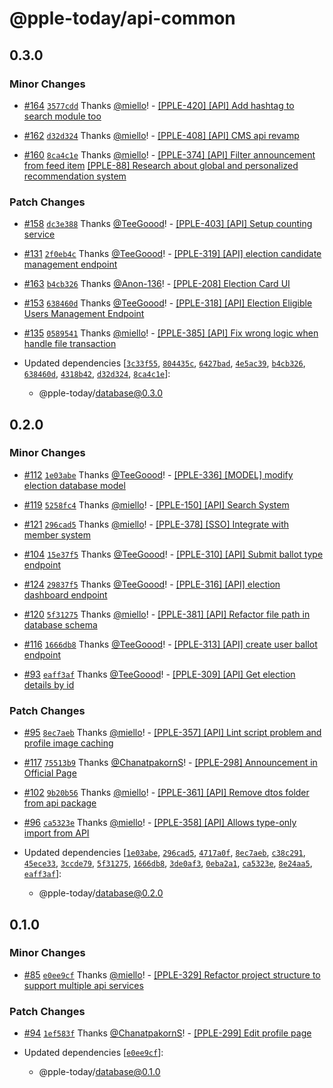 # @pple-today/api-common

## 0.3.0

### Minor Changes

- [#164](https://github.com/PPLEThai/pple-today/pull/164) [`3577cdd`](https://github.com/PPLEThai/pple-today/commit/3577cdd4a12285e69e82b44a5f0269f645da70bf) Thanks [@miello](https://github.com/miello)! - [[PPLE-420] [API] Add hashtag to search module too](https://linear.app/snts/issue/PPLE-420/api-add-hashtag-to-search-module-too)

- [#162](https://github.com/PPLEThai/pple-today/pull/162) [`d32d324`](https://github.com/PPLEThai/pple-today/commit/d32d324e2592174922635bb6e67f5cca32f8eeff) Thanks [@miello](https://github.com/miello)! - [[PPLE-408] [API] CMS api revamp](https://linear.app/snts/issue/PPLE-408/api-cms-api-revamp)

- [#160](https://github.com/PPLEThai/pple-today/pull/160) [`8ca4c1e`](https://github.com/PPLEThai/pple-today/commit/8ca4c1eea46e1e7faf3c27dba0e49825f2fbabf6) Thanks [@miello](https://github.com/miello)! - [[PPLE-374] [API] Filter announcement from feed item](https://linear.app/snts/issue/PPLE-374/api-filter-announcement-from-feed-item)
  [[PPLE-88] Research about global and personalized recommendation system](https://linear.app/snts/issue/PPLE-88/research-about-global-and-personalized-recommendation-system)

### Patch Changes

- [#158](https://github.com/PPLEThai/pple-today/pull/158) [`dc3e388`](https://github.com/PPLEThai/pple-today/commit/dc3e388bbc439dceeadd6e042155ad198687047f) Thanks [@TeeGoood](https://github.com/TeeGoood)! - [[PPLE-403] [API] Setup counting service](https://linear.app/snts/issue/PPLE-403/api-setup-counting-service)

- [#131](https://github.com/PPLEThai/pple-today/pull/131) [`2f0eb4c`](https://github.com/PPLEThai/pple-today/commit/2f0eb4c64cf03b225bd9e088d08338d0e52a7d86) Thanks [@TeeGoood](https://github.com/TeeGoood)! - [[PPLE-319] [API] election candidate management endpoint](https://linear.app/snts/issue/PPLE-319/api-election-candidate-management-endpoint)

- [#163](https://github.com/PPLEThai/pple-today/pull/163) [`b4cb326`](https://github.com/PPLEThai/pple-today/commit/b4cb326c36c4a0d59f9c1ca146a83fbba486f505) Thanks [@Anon-136](https://github.com/Anon-136)! - [[PPLE-208] Election Card UI](https://linear.app/snts/issue/PPLE-208/election-card-ui)

- [#153](https://github.com/PPLEThai/pple-today/pull/153) [`638460d`](https://github.com/PPLEThai/pple-today/commit/638460dd1680ef218a2fe7af6721d60b360f2872) Thanks [@TeeGoood](https://github.com/TeeGoood)! - [[PPLE-318] [API] Election Eligible Users Management Endpoint](https://linear.app/snts/issue/PPLE-318/api-election-eligible-users-management-endpoint)

- [#135](https://github.com/PPLEThai/pple-today/pull/135) [`0589541`](https://github.com/PPLEThai/pple-today/commit/058954124c58938b8563d9976234c768eead75a7) Thanks [@miello](https://github.com/miello)! - [[PPLE-385] [API] Fix wrong logic when handle file transaction](https://linear.app/snts/issue/PPLE-385/api-fix-wrong-logic-when-handle-file-transaction)

- Updated dependencies [[`3c33f55`](https://github.com/PPLEThai/pple-today/commit/3c33f550aec0cd09d2d1c73b312c36ac8fa9b275), [`804435c`](https://github.com/PPLEThai/pple-today/commit/804435cafa4a5a521345ec766ec8d2f10ebb0a0e), [`6427bad`](https://github.com/PPLEThai/pple-today/commit/6427bade1f139634a8ed325ef75b497259370d85), [`4e5ac39`](https://github.com/PPLEThai/pple-today/commit/4e5ac39e21570bee8c91615e89113fce4fc31ea3), [`b4cb326`](https://github.com/PPLEThai/pple-today/commit/b4cb326c36c4a0d59f9c1ca146a83fbba486f505), [`638460d`](https://github.com/PPLEThai/pple-today/commit/638460dd1680ef218a2fe7af6721d60b360f2872), [`4318b42`](https://github.com/PPLEThai/pple-today/commit/4318b4215646deed626776800d9add6f13cc1a2e), [`d32d324`](https://github.com/PPLEThai/pple-today/commit/d32d324e2592174922635bb6e67f5cca32f8eeff), [`8ca4c1e`](https://github.com/PPLEThai/pple-today/commit/8ca4c1eea46e1e7faf3c27dba0e49825f2fbabf6)]:
  - @pple-today/database@0.3.0

## 0.2.0

### Minor Changes

- [#112](https://github.com/PPLEThai/pple-today/pull/112) [`1e03abe`](https://github.com/PPLEThai/pple-today/commit/1e03abef4e52e1fb4304eecfc72590bc4d34a730) Thanks [@TeeGoood](https://github.com/TeeGoood)! - [[PPLE-336] [MODEL] modify election database model](https://linear.app/snts/issue/PPLE-366/model-modify-election-database-model)

- [#119](https://github.com/PPLEThai/pple-today/pull/119) [`5258fc4`](https://github.com/PPLEThai/pple-today/commit/5258fc479a79a5b35a970361d541d4ad8f385554) Thanks [@miello](https://github.com/miello)! - [[PPLE-150] [API] Search System](https://linear.app/snts/issue/PPLE-150/api-search-system)

- [#121](https://github.com/PPLEThai/pple-today/pull/121) [`296cad5`](https://github.com/PPLEThai/pple-today/commit/296cad573b886e0f549d7578faa2869c4a25e813) Thanks [@miello](https://github.com/miello)! - [[PPLE-378] [SSO] Integrate with member system](https://linear.app/snts/issue/PPLE-378/sso-integrate-with-member-system)

- [#104](https://github.com/PPLEThai/pple-today/pull/104) [`15e37f5`](https://github.com/PPLEThai/pple-today/commit/15e37f528e06db7d5260afbc2079da5efe9f6644) Thanks [@TeeGoood](https://github.com/TeeGoood)! - [[PPLE-310] [API] Submit ballot type endpoint](https://linear.app/snts/issue/PPLE-310/api-submit-ballot-type-endpoint)

- [#124](https://github.com/PPLEThai/pple-today/pull/124) [`29837f5`](https://github.com/PPLEThai/pple-today/commit/29837f51e11f4eeec823c0726d7c3ca52bdb9836) Thanks [@TeeGoood](https://github.com/TeeGoood)! - [[PPLE-316] [API] election dashboard endpoint](https://linear.app/snts/issue/PPLE-316/api-election-dashboard-endpoint)

- [#120](https://github.com/PPLEThai/pple-today/pull/120) [`5f31275`](https://github.com/PPLEThai/pple-today/commit/5f31275304155f323a931565087472432c559851) Thanks [@miello](https://github.com/miello)! - [[PPLE-381] [API] Refactor file path in database schema](https://linear.app/snts/issue/PPLE-381/api-refactor-file-path-in-database-schema)

- [#116](https://github.com/PPLEThai/pple-today/pull/116) [`1666db8`](https://github.com/PPLEThai/pple-today/commit/1666db80569ca89386225fff58b1b4b3c6665516) Thanks [@TeeGoood](https://github.com/TeeGoood)! - [[PPLE-313] [API] create user ballot endpoint](https://linear.app/snts/issue/PPLE-313/api-create-user-ballot-endpoint)

- [#93](https://github.com/PPLEThai/pple-today/pull/93) [`eaff3af`](https://github.com/PPLEThai/pple-today/commit/eaff3af09e08670b7d04af60f365c673cfecc1e2) Thanks [@TeeGoood](https://github.com/TeeGoood)! - [[PPLE-309] [API] Get election details by id](https://linear.app/snts/issue/PPLE-309/api-get-election-details-by-id)

### Patch Changes

- [#95](https://github.com/PPLEThai/pple-today/pull/95) [`8ec7aeb`](https://github.com/PPLEThai/pple-today/commit/8ec7aeb678d9db9b56c15d28ec7330b59bba53a3) Thanks [@miello](https://github.com/miello)! - [[PPLE-357] [API] Lint script problem and profile image caching](https://linear.app/snts/issue/PPLE-357/api-lint-script-problem-and-profile-image-caching)

- [#117](https://github.com/PPLEThai/pple-today/pull/117) [`75513b9`](https://github.com/PPLEThai/pple-today/commit/75513b9c49f8c37b4b469894b873c2a3201d2d8d) Thanks [@ChanatpakornS](https://github.com/ChanatpakornS)! - [[PPLE-298] Announcement in Official Page](https://linear.app/snts/issue/PPLE-298/announcement-in-official-page)

- [#102](https://github.com/PPLEThai/pple-today/pull/102) [`9b20b56`](https://github.com/PPLEThai/pple-today/commit/9b20b561489992cdfd5dd3d7b8c213ea3b2ac352) Thanks [@miello](https://github.com/miello)! - [[PPLE-361] [API] Remove dtos folder from api package](https://linear.app/snts/issue/PPLE-361/api-remove-dtos-folder-from-api-package)

- [#96](https://github.com/PPLEThai/pple-today/pull/96) [`ca5323e`](https://github.com/PPLEThai/pple-today/commit/ca5323e773cf34cebb357972cd25a479f1c960a3) Thanks [@miello](https://github.com/miello)! - [[PPLE-358] [API] Allows type-only import from API](https://linear.app/snts/issue/PPLE-358/api-allows-type-only-import-from-api)

- Updated dependencies [[`1e03abe`](https://github.com/PPLEThai/pple-today/commit/1e03abef4e52e1fb4304eecfc72590bc4d34a730), [`296cad5`](https://github.com/PPLEThai/pple-today/commit/296cad573b886e0f549d7578faa2869c4a25e813), [`4717a0f`](https://github.com/PPLEThai/pple-today/commit/4717a0f2f34b63bd8d895ae6e62dbe80160662ce), [`8ec7aeb`](https://github.com/PPLEThai/pple-today/commit/8ec7aeb678d9db9b56c15d28ec7330b59bba53a3), [`c38c291`](https://github.com/PPLEThai/pple-today/commit/c38c2913bb86d6cc0ae1708a80e71419da076766), [`45ece33`](https://github.com/PPLEThai/pple-today/commit/45ece33f9993e07d47cd518d698586b46c74b8a9), [`3ccde79`](https://github.com/PPLEThai/pple-today/commit/3ccde79f9a7503c1ce17e1b051c28b944869c6d9), [`5f31275`](https://github.com/PPLEThai/pple-today/commit/5f31275304155f323a931565087472432c559851), [`1666db8`](https://github.com/PPLEThai/pple-today/commit/1666db80569ca89386225fff58b1b4b3c6665516), [`3de0af3`](https://github.com/PPLEThai/pple-today/commit/3de0af32df304cdd59f74ed3d762a0327f2658fc), [`0eba2a1`](https://github.com/PPLEThai/pple-today/commit/0eba2a10fb4c7e8677490cf8c11f7963a0a8f44c), [`ca5323e`](https://github.com/PPLEThai/pple-today/commit/ca5323e773cf34cebb357972cd25a479f1c960a3), [`8e24aa5`](https://github.com/PPLEThai/pple-today/commit/8e24aa55f9649be42a450cca60af3370113d4b65), [`eaff3af`](https://github.com/PPLEThai/pple-today/commit/eaff3af09e08670b7d04af60f365c673cfecc1e2)]:
  - @pple-today/database@0.2.0

## 0.1.0

### Minor Changes

- [#85](https://github.com/PPLEThai/pple-today/pull/85) [`e0ee9cf`](https://github.com/PPLEThai/pple-today/commit/e0ee9cf9deb103059b6b6dc95d7d355a78247df3) Thanks [@miello](https://github.com/miello)! - [[PPLE-329] Refactor project structure to support multiple api services](https://linear.app/snts/issue/PPLE-329/refactor-project-structure-to-support-multiple-api-services)

### Patch Changes

- [#94](https://github.com/PPLEThai/pple-today/pull/94) [`1ef583f`](https://github.com/PPLEThai/pple-today/commit/1ef583f01f5c27c1a043f0f01534ade6bae56a27) Thanks [@ChanatpakornS](https://github.com/ChanatpakornS)! - [[PPLE-299] Edit profile page](https://linear.app/snts/issue/PPLE-299/edit-profile-page)

- Updated dependencies [[`e0ee9cf`](https://github.com/PPLEThai/pple-today/commit/e0ee9cf9deb103059b6b6dc95d7d355a78247df3)]:
  - @pple-today/database@0.1.0
